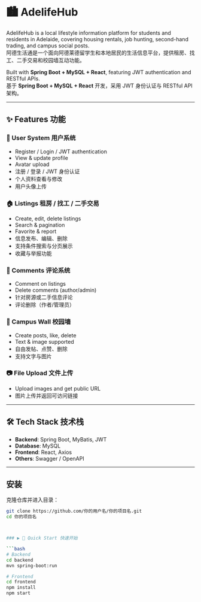 # 🏙️ AdelifeHub

AdelifeHub is a local lifestyle information platform for students and residents in Adelaide, covering housing rentals, job hunting, second-hand trading, and campus social posts.  
阿德生活通是一个面向阿德莱德留学生和本地居民的生活信息平台，提供租房、找工、二手交易和校园墙互动功能。  

Built with **Spring Boot + MySQL + React**, featuring JWT authentication and RESTful APIs.  
基于 **Spring Boot + MySQL + React** 开发，采用 JWT 身份认证与 RESTful API 架构。  

---

## ✨ Features 功能

### 👤 User System 用户系统
- Register / Login / JWT authentication  
- View & update profile  
- Avatar upload  
- 注册 / 登录 / JWT 身份认证  
- 个人资料查看与修改  
- 用户头像上传  

### 🏠 Listings 租房 / 找工 / 二手交易
- Create, edit, delete listings  
- Search & pagination  
- Favorite & report  
- 信息发布、编辑、删除  
- 支持条件搜索与分页展示  
- 收藏与举报功能  

### 💬 Comments 评论系统
- Comment on listings  
- Delete comments (author/admin)  
- 针对房源或二手信息评论  
- 评论删除（作者/管理员）  

### 📌 Campus Wall 校园墙
- Create posts, like, delete  
- Text & image supported  
- 自由发帖、点赞、删除  
- 支持文字与图片  

### 📷 File Upload 文件上传
- Upload images and get public URL  
- 图片上传并返回可访问链接  

---

## 🛠️ Tech Stack 技术栈
- **Backend**: Spring Boot, MyBatis, JWT  
- **Database**: MySQL  
- **Frontend**: React, Axios  
- **Others**: Swagger / OpenAPI  

---

## 安装

克隆仓库并进入目录：
```bash
git clone https://github.com/你的用户名/你的项目名.git
cd 你的项目名



### ▶ 🚀 Quick Start 快速开始

```bash
# Backend
cd backend
mvn spring-boot:run

# Frontend
cd frontend
npm install
npm start
